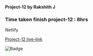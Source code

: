 **Project-12 by Rakshith J**

### Time taken finish project-12 : 8hrs

Netlify

[Project-12 live-link](https://live-class-project-12-rj.netlify.app/)

![Badge](https://img.shields.io/badge/Project--12-Live-brightgreen)
